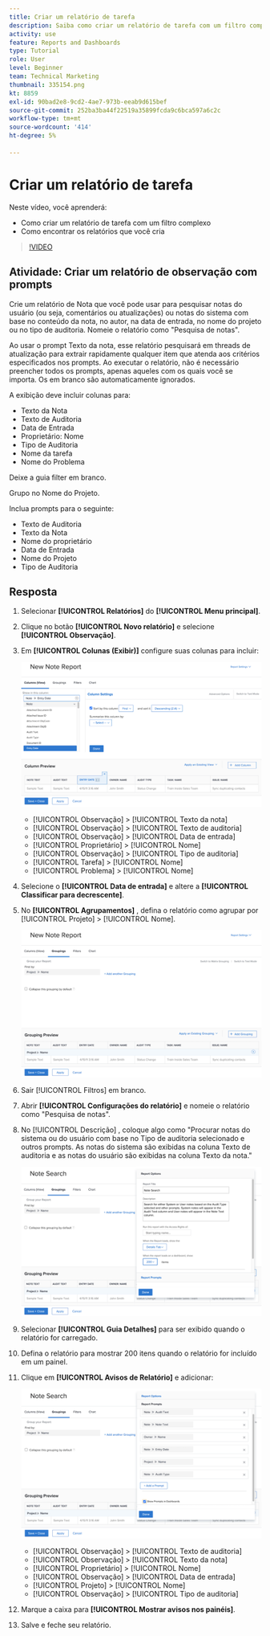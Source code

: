 ```yaml
---
title: Criar um relatório de tarefa
description: Saiba como criar um relatório de tarefa com um filtro complexo e encontrar os relatórios que você cria no Workfront. Atividade - crie um relatório de observação com prompts.
activity: use
feature: Reports and Dashboards
type: Tutorial
role: User
level: Beginner
team: Technical Marketing
thumbnail: 335154.png
kt: 8859
exl-id: 90bad2e8-9cd2-4ae7-973b-eeab9d615bef
source-git-commit: 252ba3ba44f22519a35899fcda9c6bca597a6c2c
workflow-type: tm+mt
source-wordcount: '414'
ht-degree: 5%

---
```


# Criar um relatório de tarefa

Neste vídeo, você aprenderá:

* Como criar um relatório de tarefa com um filtro complexo
* Como encontrar os relatórios que você cria

>[!VIDEO](https://video.tv.adobe.com/v/335154/?quality=12)

## Atividade: Criar um relatório de observação com prompts

Crie um relatório de Nota que você pode usar para pesquisar notas do usuário (ou seja, comentários ou atualizações) ou notas do sistema com base no conteúdo da nota, no autor, na data de entrada, no nome do projeto ou no tipo de auditoria. Nomeie o relatório como &quot;Pesquisa de notas&quot;.

Ao usar o prompt Texto da nota, esse relatório pesquisará em threads de atualização para extrair rapidamente qualquer item que atenda aos critérios especificados nos prompts. Ao executar o relatório, não é necessário preencher todos os prompts, apenas aqueles com os quais você se importa. Os em branco são automaticamente ignorados.

A exibição deve incluir colunas para:

* Texto da Nota
* Texto de Auditoria
* Data de Entrada
* Proprietário: Nome
* Tipo de Auditoria
* Nome da tarefa
* Nome do Problema

Deixe a guia filter em branco.

Grupo no Nome do Projeto.

Inclua prompts para o seguinte:

* Texto de Auditoria
* Texto da Nota
* Nome do proprietário
* Data de Entrada
* Nome do Projeto
* Tipo de Auditoria

## Resposta

1. Selecionar **[!UICONTROL Relatórios]** do **[!UICONTROL Menu principal]**.
1. Clique no botão **[!UICONTROL Novo relatório]** e selecione **[!UICONTROL Observação]**.
1. Em **[!UICONTROL Colunas (Exibir)]** configure suas colunas para incluir:

   ![Uma imagem da tela para criar colunas de relatório de notas](assets/note-report-columns.png)

   * [!UICONTROL Observação] > [!UICONTROL Texto da nota]
   * [!UICONTROL Observação] > [!UICONTROL Texto de auditoria]
   * [!UICONTROL Observação] > [!UICONTROL Data de entrada]
   * [!UICONTROL Proprietário] > [!UICONTROL Nome]
   * [!UICONTROL Observação] > [!UICONTROL Tipo de auditoria]
   * [!UICONTROL Tarefa] > [!UICONTROL Nome]
   * [!UICONTROL Problema] > [!UICONTROL Nome]

1. Selecione o **[!UICONTROL Data de entrada]** e altere a **[!UICONTROL Classificar para decrescente]**.
1. No **[!UICONTROL Agrupamentos]** , defina o relatório como agrupar por [!UICONTROL Projeto] > [!UICONTROL Nome].

   ![Uma imagem da tela para criar agrupamentos de relatório de notas](assets/note-report-groupings.png)

1. Sair [!UICONTROL Filtros] em branco.
1. Abrir **[!UICONTROL Configurações do relatório]** e nomeie o relatório como &quot;Pesquisa de notas&quot;.
1. No [!UICONTROL Descrição] , coloque algo como &quot;Procurar notas do sistema ou do usuário com base no Tipo de auditoria selecionado e outros prompts. As notas do sistema são exibidas na coluna Texto de auditoria e as notas do usuário são exibidas na coluna Texto da nota.&quot;

   ![Uma imagem da tela para criar configurações de relatório de notas](assets/note-report-report-options.png)

1. Selecionar **[!UICONTROL Guia Detalhes]** para ser exibido quando o relatório for carregado.
1. Defina o relatório para mostrar 200 itens quando o relatório for incluído em um painel.
1. Clique em **[!UICONTROL Avisos de Relatório]** e adicionar:

   ![Uma imagem da tela para criar avisos de relatório de nota](assets/note-report-report-prompts.png)

   * [!UICONTROL Observação] > [!UICONTROL Texto de auditoria]
   * [!UICONTROL Observação] > [!UICONTROL Texto da nota]
   * [!UICONTROL Proprietário] > [!UICONTROL Nome]
   * [!UICONTROL Observação] > [!UICONTROL Data de entrada]
   * [!UICONTROL Projeto] > [!UICONTROL Nome]
   * [!UICONTROL Observação] > [!UICONTROL Tipo de auditoria]

1. Marque a caixa para **[!UICONTROL Mostrar avisos nos painéis]**.
1. Salve e feche seu relatório.
